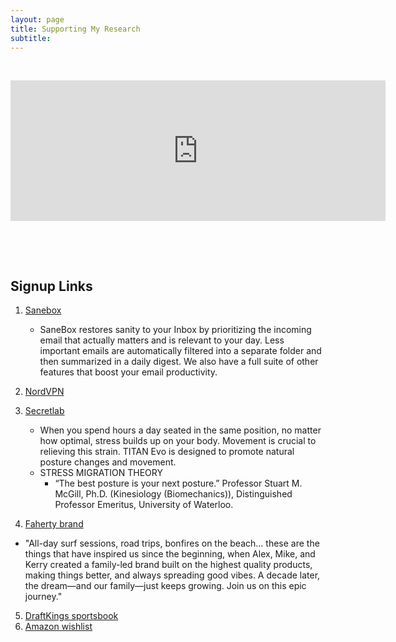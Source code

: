 ```yaml
---
layout: page
title: Supporting My Research
subtitle: 
---
```

<p>&nbsp;</p>
<iframe src="https://github.com/sponsors/gregpetruccijr/card" title="Sponsor gregpetruccijr" height="225" width="600" style="border: 0;"></iframe>
<p>&nbsp;</p>
<p>&nbsp;</p>


## Signup Links 

1. [Sanebox](https://www.sanebox.com/signup/b9ff339bf2/c)
    - SaneBox restores sanity to your Inbox by prioritizing the incoming email that actually matters and is relevant to your day. Less important emails are automatically filtered into a separate folder and then summarized in a daily digest. We also have a full suite of other features that boost your email productivity.   
2. [NordVPN](https://ref.nordvpn.com/DQvvKawvwfv)
3. [Secretlab](https://secretlabus.refr.cc/gregpetrucci)
   - When you spend  hours a day seated in the same position, no matter how optimal, stress builds up on your body. Movement is crucial to relieving this strain. TITAN Evo is designed to 
     promote natural posture changes and movement. 
   - STRESS MIGRATION THEORY
     - “The best posture is your next posture.” Professor Stuart M. McGill, Ph.D. (Kinesiology (Biomechanics)), Distinguished Professor Emeritus, University of Waterloo.

4. [Faherty brand](http://rwrd.io/ul74sjf?c)
  - "All-day surf sessions, road trips, bonfires on the beach… these are the things that have inspired us since the beginning, when Alex, Mike, and Kerry created a family-led brand built on 
   the highest quality products, making things better, and always spreading good vibes. A decade later, the dream—and our family—just keeps growing. Join us on this epic journey."
5. [DraftKings sportsbook](https://sportsbook.draftkings.com/r/sb/gpetrucci3/US-MA-SB)
6. [Amazon wishlist](https://www.amazon.com/hz/wishlist/ls/7VBZ6J6Q7AXO?ref_=wl_share) 
